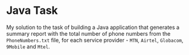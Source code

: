 # Java Task
My solution to the task of building a Java application that generates a summary report with the total number of phone
numbers from the `PhoneNumbers.txt` file, for each service provider - `MTN`, `Airtel`, `Globacom`, `9Mobile` and `Mtel`.
